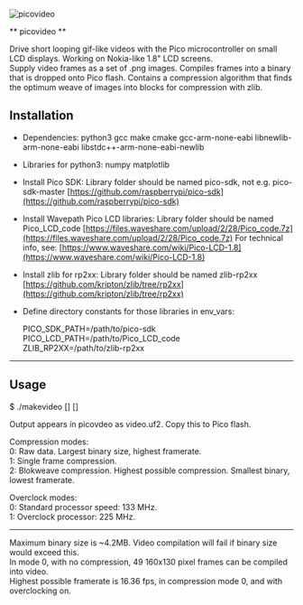 
![picovideo](logo-120.png)

** picovideo **


Drive short looping gif-like videos with the Pico microcontroller on small LCD displays. Working on Nokia-like 1.8" LCD screens.<br>
Supply video frames as a set of .png images. Compiles frames into a binary that is dropped onto Pico flash. Contains a compression algorithm that finds the optimum weave of images into blocks for compression with zlib.


## Installation

- Dependencies: python3 gcc make cmake gcc-arm-none-eabi libnewlib-arm-none-eabi libstdc++-arm-none-eabi-newlib

- Libraries for python3: numpy matplotlib

- Install Pico SDK:
Library folder should be named pico-sdk, not e.g. pico-sdk-master
[https://github.com/raspberrypi/pico-sdk](https://github.com/raspberrypi/pico-sdk)

- Install Wavepath Pico LCD libraries:
Library folder should be named Pico_LCD_code
[https://files.waveshare.com/upload/2/28/Pico_code.7z](https://files.waveshare.com/upload/2/28/Pico_code.7z)
For technical info, see: [https://www.waveshare.com/wiki/Pico-LCD-1.8](https://www.waveshare.com/wiki/Pico-LCD-1.8)

- Install zlib for rp2xx:
Library folder should be named zlib-rp2xx
[https://github.com/kripton/zlib/tree/rp2xx](https://github.com/kripton/zlib/tree/rp2xx)

- Define directory constants for those libraries in env_vars:

  PICO_SDK_PATH=/path/to/pico-sdk<br>
  PICO_LCD_PATH=/path/to/Pico_LCD_code<br>
  ZLIB_RP2XX=/path/to/zlib-rp2xx

---

## Usage

   $ ./makevideo <framerate> <compression mode> [<overclock mode>] [<images>]

Output appears in picovdeo as video.uf2. Copy this to Pico flash.

Compression modes:<br>
0: Raw data. Largest binary size, highest framerate.<br>
1: Single frame compression.<br>
2: Blokweave compression. Highest possible compression. Smallest binary, lowest framerate.<p>

Overclock modes:<br>
0: Standard processor speed: 133 MHz.<br>
1: Overclock processor: 225 MHz.

---

Maximum binary size is ~4.2MB. Video compilation will fail if binary size would exceed this.<br>
In mode 0, with no compression, 49 160x130 pixel frames can be compiled into video.<br>
Highest possible framerate is 16.36 fps, in compression mode 0, and with overclocking on.<br>
